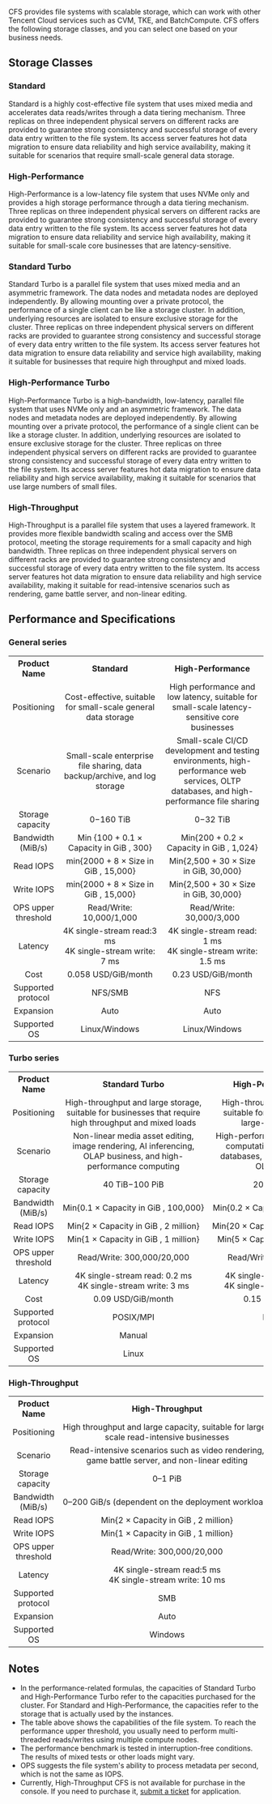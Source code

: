 CFS provides file systems with scalable storage, which can work with other Tencent Cloud services such as CVM, TKE, and BatchCompute. CFS offers the following storage classes, and you can select one based on your business needs.

## Storage Classes

### Standard

Standard is a highly cost-effective file system that uses mixed media and accelerates data reads/writes through a data tiering mechanism. Three replicas on three independent physical servers on different racks are provided to guarantee strong consistency and successful storage of every data entry written to the file system. Its access server features hot data migration to ensure data reliability and high service availability, making it suitable for scenarios that require small-scale general data storage.

### High-Performance

High-Performance is a low-latency file system that uses NVMe only and provides a high storage performance through a data tiering mechanism. Three replicas on three independent physical servers on different racks are provided to guarantee strong consistency and successful storage of every data entry written to the file system. Its access server features hot data migration to ensure data reliability and service high availability, making it suitable for small-scale core businesses that are latency-sensitive.

### Standard Turbo

Standard Turbo is a parallel file system that uses mixed media and an asymmetric framework. The data nodes and metadata nodes are deployed independently. By allowing mounting over a private protocol, the performance of a single client can be like a storage cluster. In addition, underlying resources are isolated to ensure exclusive storage for the cluster. Three replicas on three independent physical servers on different racks are provided to guarantee strong consistency and successful storage of every data entry written to the file system. Its access server features hot data migration to ensure data reliability and service high availability, making it suitable for businesses that require high throughput and mixed loads.

### High-Performance Turbo

High-Performance Turbo is a high-bandwidth, low-latency, parallel file system that uses NVMe only and an asymmetric framework. The data nodes and metadata nodes are deployed independently. By allowing mounting over a private protocol, the performance of a single client can be like a storage cluster. In addition, underlying resources are isolated to ensure exclusive storage for the cluster. Three replicas on three independent physical servers on different racks are provided to guarantee strong consistency and successful storage of every data entry written to the file system. Its access server features hot data migration to ensure data reliability and high service availability, making it suitable for scenarios that use large numbers of small files.

### High-Throughput

High-Throughput is a parallel file system that uses a layered framework. It provides more flexible bandwidth scaling and access over the SMB protocol, meeting the storage requirements for a small capacity and high bandwidth. Three replicas on three independent physical servers on different racks are provided to guarantee strong consistency and successful storage of every data entry written to the file system. Its access server features hot data migration to ensure data reliability and high service availability, making it suitable for read-intensive scenarios such as rendering, game battle server, and non-linear editing.

## Performance and Specifications

### General series

<table> 
    <tr align="center">
    <tr align="center">
        <th style="width: 17%;">Product Name</th>
        <th style="width: 41.5%;">Standard</th>
        <th style="width: 41.5%;">High-Performance</th>
    </tr>
    <tr align="center">
        <td>Positioning</td>
        <td>Cost-effective, suitable for small-scale general data storage</td>
        <td>High performance and low latency, suitable for small-scale latency-sensitive core businesses</td>
    </tr>
    <tr align="center" >
        <td>Scenario</td>
        <td>Small-scale enterprise file sharing, data backup/archive, and log storage</td>
        <td>Small-scale CI/CD development and testing environments, high-performance web services, OLTP databases, and high-performance file sharing</td>
    </tr>
    <tr align="center" >
        <td>Storage capacity</td>
        <td>0−160 TiB</td>
        <td>0−32 TiB</td>
    </tr>
    <tr align="center" >
        <td>Bandwidth (MiB/s)</td>
        <td>Min {100 + 0.1 × Capacity in GiB , 300}</td>
        <td>Min{200 + 0.2 × Capacity in GiB , 1,024}</nobr></td>
    <tr align="center" >
        <td>Read IOPS</td>
        <td>min{2000 + 8 × Size in GiB , 15,000}</td>
        <td>Min{2,500 + 30 × Size in GiB, 30,000}</td>
    <tr align="center" >
        <td>Write IOPS</td>
        <td>min{2000 + 8 × Size in GiB , 15,000}</td>
        <td>Min{2,500 + 30 × Size in GiB, 30,000}</td>
    </tr>
    <tr align="center" >
        <td>OPS upper threshold</td>
        <td>Read/Write: 10,000/1,000</td>
        <td>Read/Write: 30,000/3,000</td>
    <tr align="center" >
        <td>Latency</td>
        <td>4K single-stream read:3 ms</br>4K single-stream write: 7 ms</td>
        <td>4K single-stream read: 1 ms</br>4K single-stream write: 1.5 ms</td>
    </tr>
    <tr align="center" >
        <td>Cost</td>
        <td>0.058 USD/GiB/month</td>
        <td>0.23 USD/GiB/month</td>
    </tr>
    <tr align="center" >
        <td>Supported protocol</td>
        <td>NFS/SMB</td>
        <td>NFS</td>
    </tr>
    <tr align="center" >
        <td>Expansion</td>
        <td>Auto</td>
        <td>Auto</td>
    </tr>
    <tr align="center" >
        <td>Supported OS</td>
        <td>Linux/Windows</td>
        <td>Linux/Windows</td>
    </tr>
</table>




### Turbo series

<table> 
    <tr align="center">
        <th style="width: 17%;">Product Name</th>
        <th style="width: 41.5%;">Standard Turbo</th>
        <th style="width: 41.5%;">High-Performance Turbo</th>
    </tr>
    <tr align="center">
        <td>Positioning</td>
        <td>High-throughput and large storage, suitable for businesses that require high throughput and mixed loads</td>
        <td>High-throughput and high IOPS, suitable for businesses that use large-scale small files</td>
    </tr>
    <tr align="center" >
        <td>Scenario</td>
        <td>Non-linear media asset editing, image rendering, AI inferencing, OLAP business, and high-performance computing</td>
        <td>High-performance and large-scale computation, AI training, OLTP databases, big data analysis, and OLAP services</td>
    </tr>
    <tr align="center" >
        <td>Storage capacity</td>
        <td>40 TiB−100 PiB</td>
        <td>20 TiB−100 PiB</td>
    </tr>
    <tr align="center" >
        <td>Bandwidth (MiB/s)</td>
				<td><nobr>Min{0.1 × Capacity in GiB , 100,000}</nobr></td>
        <td><nobr>Min{0.2 × Capacity in GiB , 100,000}</nobr></td>
    <tr align="center" >
        <td>Read IOPS</td>
        <td><nobr>Min{2 × Capacity in GiB , 2 million}</nobr></td>
        <td><nobr>Min{20 × Capacity in GiB , 10 million}</nobr></td>
    <tr align="center" >
        <td>Write IOPS</td>
        <td>Min{1 × Capacity in GiB , 1 million}</td>
        <td>Min{5 × Capacity in GiB , 3 million}</td>
    </tr>
    <tr align="center" >
        <td>OPS upper threshold</td>
        <td>Read/Write: 300,000/20,000</td>
        <td>Read/Write: 300,000/20,000</td>
    <tr align="center" >
        <td>Latency</td>
        <td>4K single-stream read: 0.2 ms</br>4K single-stream write: 3 ms</td>
        <td>4K single-stream read: 0.2 ms</br>4K single-stream write: 1.5 ms</td>
    </tr>
    <tr align="center" >
        <td>Cost</td>
        <td>0.09 USD/GiB/month</td>
        <td>0.15 USD/GiB/month</td>
    </tr>
    <tr align="center" >
        <td>Supported protocol</td>
        <td>POSIX/MPI</td>
        <td>POSIX/MPI</td>
    </tr>
    <tr align="center" >
        <td>Expansion</td>
        <td>Manual</td>
        <td>Manual</td>
    </tr>
    <tr align="center" >
        <td>Supported OS</td>
        <td>Linux</td>
        <td>Linux</td>
    </tr>
</table>


### High-Throughput

<table> 
    <tr align="center">
        <th style="width: 17%;">Product Name</th>
        <th>High-Throughput</th>
    </tr>
    <tr align="center">
        <td>Positioning</td>
        <td>High throughput and large capacity, suitable for large-scale read-intensive businesses</td>
    </tr>
    <tr align="center" >
        <td>Scenario</td>
        <td>Read-intensive scenarios such as video rendering, game battle server, and non-linear editing</td>
    </tr>
    <tr align="center" >
        <td>Storage capacity</td>
        <td>0–1 PiB</td>
    </tr>
    <tr align="center" >
        <td>Bandwidth (MiB/s)</td>
        <td><nobr>0–200 GiB/s (dependent on the deployment workload)</nobr></td>
    <tr align="center" >
        <td>Read IOPS</td>
        <td><nobr>Min{2 × Capacity in GiB , 2 million}</nobr></td>
    <tr align="center" >
        <td>Write IOPS</td>
        <td>Min{1 × Capacity in GiB , 1 million}</td>
    </tr>
    <tr align="center" >
        <td>OPS upper threshold</td>
        <td>Read/Write: 300,000/20,000</td>
    <tr align="center" >
        <td>Latency</td>
        <td>4K single-stream read:5 ms</br>4K single-stream write: 10 ms</td>
    </tr>
    <tr align="center" >
        <td>Supported protocol</td>
        <td>SMB</td>
    </tr>
    <tr align="center" >
        <td>Expansion</td>
        <td>Auto</td>
    </tr>
    <tr align="center" >
        <td>Supported OS</td>
        <td>Windows</td>
    </tr>
</table>

## Notes

- In the performance-related formulas, the capacities of Standard Turbo and High-Performance Turbo refer to the capacities purchased for the cluster. For Standard and High-Performance, the capacities refer to the storage that is actually used by the instances.
- The table above shows the capabilities of the file system. To reach the performance upper threshold, you usually need to perform multi-threaded reads/writes using multiple compute nodes.
- The performance benchmark is tested in interruption-free conditions. The results of mixed tests or other loads might vary.
- OPS suggests the file system's ability to process metadata per second, which is not the same as IOPS.
- Currently, High-Throughput CFS is not available for purchase in the console. If you need to purchase it, [submit a ticket](https://console.tencentcloud.com/workorder/category) for application.

